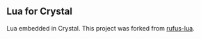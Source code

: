 Lua for Crystal
---------------

Lua embedded in Crystal. This project was forked from [rufus-lua](https://github.com/jmettraux/rufus-lua).
